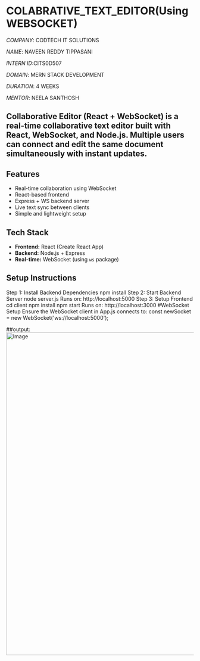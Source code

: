 # COLABRATIVE_TEXT_EDITOR(Using WEBSOCKET)

*COMPANY*: CODTECH IT SOLUTIONS

*NAME*: NAVEEN REDDY TIPPASANI

*INTERN ID*:CITS0D507

*DOMAIN*: MERN STACK DEVELOPMENT

*DURATION*: 4 WEEKS

*MENTOR*: NEELA SANTHOSH

## Collaborative Editor (React + WebSocket) is a real-time collaborative text editor built with **React**, **WebSocket**, and **Node.js**. Multiple users can connect and edit the same document simultaneously with instant updates.
## Features
- Real-time collaboration using WebSocket
- React-based frontend
- Express + WS backend server
- Live text sync between clients
- Simple and lightweight setup
## Tech Stack
- **Frontend:** React (Create React App)
- **Backend:** Node.js + Express
- **Real-time:** WebSocket (using `ws` package)
## Setup Instructions
Step 1: Install Backend Dependencies
npm install
Step 2: Start Backend Server
node server.js
Runs on: http://localhost:5000
Step 3: Setup Frontend
cd client
npm install
npm start
Runs on: http://localhost:3000
#WebSocket Setup
Ensure the WebSocket client in App.js connects to:
const newSocket = new WebSocket('ws://localhost:5000');


##output:
<img width="1919" height="867" alt="Image" src="https://github.com/user-attachments/assets/8b43ca67-adfb-42e8-b699-66d18c4f599e" />

